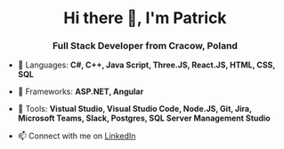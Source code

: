 <h1 align="center">Hi there 👋, I'm Patrick</h1>
<h3 align="center">Full Stack Developer from Cracow, Poland</h3>

- 🥇 Languages: **C#, C++, Java Script, Three.JS, React.JS, HTML, CSS, SQL**
- 🥇 Frameworks: **ASP.NET, Angular**
- 🥇 Tools: **Vistual Studio, Visual Studio Code, Node.JS, Git, Jira, Microsoft Teams, Slack, Postgres, SQL Server Management Studio**

- 📫 Connect with me on <a href="https://www.linkedin.com/in/patryk-witek-38272323b/" target="blank">LinkedIn</a>

